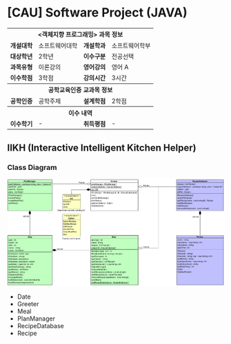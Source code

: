 # [CAU] Software Project (JAVA)

<table>
  <tr>
    <th colspan="4">&lt;객체지향 프로그래밍> 과목 정보</th>
  </tr>
  <tr>
    <td><b>개설대학</b></td><td>소프트웨어대학</td>
    <td><b>개설학과</b></td><td>소프트웨어학부</td>
  </tr>
  <tr>
    <td><b>대상학년</b></td><td>2학년</td>
    <td><b>이수구분</b></td><td>전공선택</td>
  </tr>
  <tr>
    <td><b>과목유형</b></td><td>이론강의</td>
    <td><b>영어강의</b></td><td>영어 A</td>
  </tr>
  <tr>
    <td><b>이수학점</b></td><td>3학점</td>
    <td><b>강의시간</b></td><td>3시간</td>
  </tr>
  <tr>
    <th colspan="4">공학교육인증 교과목 정보</th>
  </tr>
  <tr>
    <td><b>공학인증</b></td><td>공학주제</td>
    <td><b>설계학점</b></td><td>2학점</td>
  </tr>
  <tr>
    <th colspan="4">이수 내역</th>
  </tr>
  <tr>
    <td><b>이수학기</b></td><td>-</td>
    <td><b>취득평점</b></td><td>-</td>
  </tr>
</table>

## IIKH (Interactive Intelligent Kitchen Helper)

### Class Diagram
![Class Diagram](./assets/class-diagram.png)
- Date
- Greeter
- Meal
- PlanManager
- RecipeDatabase
- Recipe